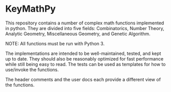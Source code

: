 # KeyMathPy

This repository contains a number of complex math functions implemented in python. They are divided into five fields: Combinatorics, Number Theory, Analytic Geometry, Miscellaneous Geometry, and Genetic Algorithm.

NOTE: All functions must be run with Python 3.

The implementations are intended to be well-maintained, tested, and kept up to date. They should also be reasonably optimized for fast performance while still being easy to read. The tests can be used as templates for how to use/invoke the functions.

The header comments and the user docs each provide a different view of the functions.

